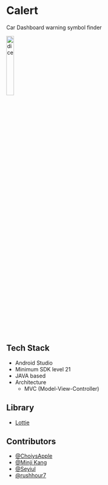 # Calert
Car Dashboard warning symbol finder

<img src="https://twitter.com/i/status/1278084629895897088" width="20%" alt="dice"></img>

## Tech Stack
* Android Studio
* Minimum SDK level 21
* JAVA based
* Architecture
  * MVC (Model-View-Controller)

## Library
* [Lottie](https://airbnb.design/lottie/)

## Contributors
  * [@ChoiysApple](https://github.com/ChoiysApple)
  * [@Minji Kang](https://github.com/aldalddl)
  * [@Seyiul](https://github.com/Seyiul)
  * [@rushhour7](https://github.com/rushhour7)
